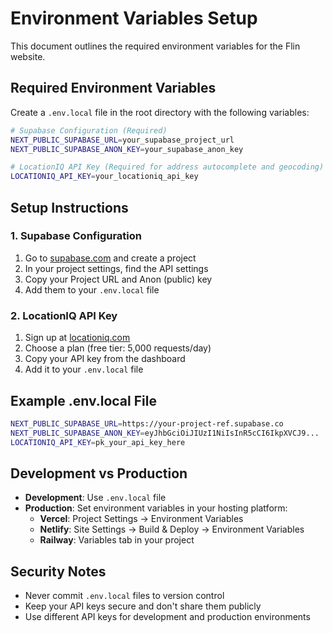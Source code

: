 # Environment Variables Setup

This document outlines the required environment variables for the Flin website.

## Required Environment Variables

Create a `.env.local` file in the root directory with the following variables:

```bash
# Supabase Configuration (Required)
NEXT_PUBLIC_SUPABASE_URL=your_supabase_project_url
NEXT_PUBLIC_SUPABASE_ANON_KEY=your_supabase_anon_key

# LocationIQ API Key (Required for address autocomplete and geocoding)
LOCATIONIQ_API_KEY=your_locationiq_api_key
```

## Setup Instructions

### 1. Supabase Configuration
1. Go to [supabase.com](https://supabase.com) and create a project
2. In your project settings, find the API settings
3. Copy your Project URL and Anon (public) key
4. Add them to your `.env.local` file

### 2. LocationIQ API Key
1. Sign up at [locationiq.com](https://locationiq.com/)
2. Choose a plan (free tier: 5,000 requests/day)
3. Copy your API key from the dashboard
4. Add it to your `.env.local` file

## Example .env.local File

```bash
NEXT_PUBLIC_SUPABASE_URL=https://your-project-ref.supabase.co
NEXT_PUBLIC_SUPABASE_ANON_KEY=eyJhbGciOiJIUzI1NiIsInR5cCI6IkpXVCJ9...
LOCATIONIQ_API_KEY=pk_your_api_key_here
```

## Development vs Production

- **Development**: Use `.env.local` file
- **Production**: Set environment variables in your hosting platform:
  - **Vercel**: Project Settings → Environment Variables
  - **Netlify**: Site Settings → Build & Deploy → Environment Variables
  - **Railway**: Variables tab in your project

## Security Notes

- Never commit `.env.local` files to version control
- Keep your API keys secure and don't share them publicly
- Use different API keys for development and production environments

